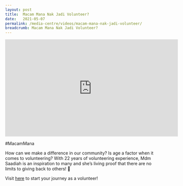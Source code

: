```yaml
---
layout: post
title:  Macam Mana Nak Jadi Volunteer?
date:   2021-05-07
permalink: /media-centre/videos/macam-mana-nak-jadi-volunteer/
breadcrumb: Macam Mana Nak Jadi Volunteer? 
---
```


<div class="bp-youtube">
<iframe width="560" height="315" src="https://www.youtube.com/embed/MPo8vOvVRBU" title="YouTube video player" frameborder="0" allow="accelerometer; autoplay; clipboard-write; encrypted-media; gyroscope; picture-in-picture" allowfullscreen></iframe>
</div>

#MacamMana

How can we make a difference in our community? Is age a factor when it comes to volunteering?
With 22 years of volunteering experience, Mdm Saadiah is an inspiration to many and she’s living proof that there are no limits to giving back to others! 🤩

Visit [here](https://www.m3.sg/be-a-volunteer) to start your journey as a volunteer!


